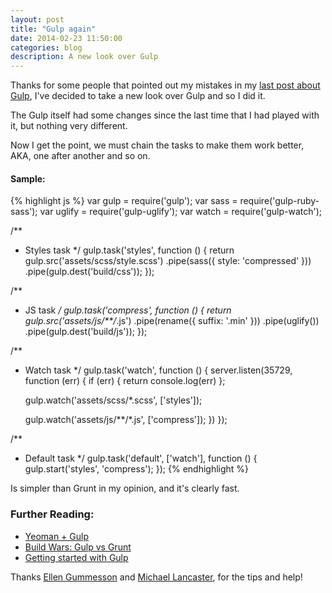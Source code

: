 ```yaml
---
layout: post
title: "Gulp again"
date: 2014-02-23 11:50:00
categories: blog
description: A new look over Gulp
---
```


Thanks for some people that pointed out my mistakes in my <a href="http://agtlucas.com/blog/2014/01/04/gulp.html" target="_blank">last post about Gulp</a>, I've decided to take a new look over Gulp and so I did it.

The Gulp itself had some changes since the last time that I had played with it, but nothing very different.

Now I get the point, we must chain the tasks to make them work better, AKA, one after another and so on.

#### Sample:

{% highlight js %}
var gulp = require('gulp');
var sass = require('gulp-ruby-sass');
var uglify = require('gulp-uglify');
var watch = require('gulp-watch');

/**
 * Styles task
 */
gulp.task('styles', function () {
  return gulp.src('assets/scss/style.scss')
    .pipe(sass({ style: 'compressed' }))
    .pipe(gulp.dest('build/css'));
});

/**
 * JS task
 */
gulp.task('compress', function () {
  return gulp.src('assets/js/**/*.js')
    .pipe(rename({ suffix: '.min' }))
    .pipe(uglify())
    .pipe(gulp.dest('build/js'));
});

/**
 * Watch task
 */
gulp.task('watch', function () {
  server.listen(35729, function (err) {
    if (err) {
      return console.log(err)
    };

    gulp.watch('assets/scss/*.scss', ['styles']);

    gulp.watch('assets/js/**/*.js', ['compress']);
  })
});

/**
 * Default task
 */
gulp.task('default', ['watch'], function () {
  gulp.start('styles', 'compress');
});
{% endhighlight %}

Is simpler than Grunt in my opinion, and it's clearly fast.

### Further Reading:

* <a href="https://github.com/yeoman/generator-gulp-webapp" target="_blank">Yeoman + Gulp</a>
* <a href="http://markdalgleish.github.io/presentation-build-wars-gulp-vs-grunt/" target="_blank">Build Wars: Gulp vs Grunt</a>
* <a href="http://markgoodyear.com/2014/01/getting-started-with-gulp/" target="_blank">Getting started with Gulp</a>

Thanks <a href="https://github.com/gummesson" target="_blank">Ellen Gummesson</a> and <a href="https://github.com/weblancaster" target="_blank">Michael Lancaster</a>, for the tips and help!